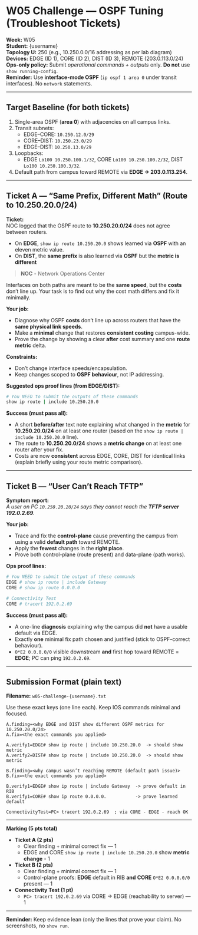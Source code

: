 # W05 Challenge — OSPF Tuning (Troubleshoot Tickets)

**Week:** W05  
**Student:** {username}  
**Topology U:** 250  (e.g., 10.250.0.0/16 addressing as per lab diagram)  
**Devices:** EDGE (ID 1), CORE (ID 2), DIST (ID 3), REMOTE (203.0.113.0/24)  
**Ops-only policy:** Submit *operational commands + outputs* only. **Do not** use `show running-config`.  
**Reminder:** Use **interface-mode OSPF** (`ip ospf 1 area 0` under transit interfaces). No `network` statements.

---

## Target Baseline (for both tickets)
1) Single-area OSPF (**area 0**) with adjacencies on all campus links.  
2) Transit subnets:  
   - EDGE–CORE: `10.250.12.0/29`  
   - CORE–DIST: `10.250.23.0/29`  
   - EDGE–DIST: `10.250.13.0/29`  
3) Loopbacks:  
   - EDGE `Lo100 10.250.100.1/32`, CORE `Lo100 10.250.100.2/32`, DIST `Lo100 10.250.100.3/32`.  
4) Default path from campus toward REMOTE via **EDGE → 203.0.113.254**.

---

## Ticket A — “Same Prefix, Different Math” (Route to 10.250.20.0/24)

**Ticket:**  
NOC logged that the OSPF route to **10.250.20.0/24** does not agree between routers.
- On **EDGE**, `show ip route 10.250.20.0` shows learned via **OSPF** with an eleven metric value.
- On **DIST**, the **same prefix** is also learned via **OSPF** but the **metric is different**

>**NOC** - Network Operations Center

Interfaces on both paths are meant to be the **same speed**, but the **costs** don’t line up. Your task is to find out why the cost math differs and fix it minimally.

**Your job:**  
- Diagnose why OSPF **costs** don’t line up across routers that have the **same physical link speeds**.  
- Make a **minimal** change that restores **consistent costing** campus-wide.  
- Prove the change by showing a clear **after** cost summary and one **route metric** delta.

**Constraints:**  
- Don’t change interface speeds/encapsulation.  
- Keep changes scoped to **OSPF behaviour**, not IP addressing.

**Suggested ops proof lines (from EDGE/DIST):**
```bash
# You NEED to submit the outputs of these commands
show ip route | include 10.250.20.0
```

**Success (must pass all):**
- A short **before/after** text note explaining what changed in the **metric** for **10.250.20.0/24** on at least one router (based on the `show ip route | include 10.250.20.0` line).
- The route to **10.250.20.0/24** shows a **metric change** on at least one router after your fix.
- Costs are now **consistent** across EDGE, CORE, DIST for identical links (explain briefly using your route metric comparison).

---

## Ticket B — “User Can’t Reach TFTP”

**Symptom report:**  
*A user on PC `10.250.20.20/24` says they cannot reach the **TFTP server 192.0.2.69**.*

**Your job:**  
- Trace and fix the **control-plane** cause preventing the campus from using a valid **default path** toward REMOTE.  
- Apply the **fewest** changes in the **right place**.  
- Prove both control-plane (route present) and data-plane (path works).

**Ops proof lines:**
```bash
# You NEED to submit the output of these commands
EDGE # show ip route | include Gateway
CORE # show ip route 0.0.0.0

# Connectivity Test
CORE # tracert 192.0.2.69
```

**Success (must pass all):**
- A one-line **diagnosis** explaining why the campus did **not** have a usable default via EDGE.  
- Exactly **one** minimal fix path chosen and justified (stick to OSPF-correct behaviour).  
- `O*E2 0.0.0.0/0` visible downstream **and** first hop toward REMOTE = **EDGE**; PC can ping `192.0.2.69`.

---

## Submission Format (plain text)

**Filename:** `w05-challenge-{username}.txt`

Use these exact keys (one line each). Keep IOS commands minimal and focused.

```plaintext
A.finding=<why EDGE and DIST show different OSPF metrics for 10.250.20.0/24>
A.fix=<the exact commands you applied>

A.verify1=EDGE# show ip route | include 10.250.20.0  -> should show metric
A.verify2=DIST# show ip route | include 10.250.20.0  -> should show metric

B.finding=<why campus wasn’t reaching REMOTE (default path issue)>
B.fix=<the exact commands you applied>

B.verify1=EDGE# show ip route | include Gateway  -> prove default in RIB
B.verify1=CORE# show ip route 0.0.0.0.           -> prove learned default

ConnectivityTest=PC> tracert 192.0.2.69  ; via CORE - EDGE - reach OK
```
---

**Marking (5 pts total)**
- **Ticket A (2 pts)**
    - Clear finding + minimal correct fix — 1
    - EDGE and CORE `show ip route | include 10.250.20.0` show **metric change** - 1
- **Ticket B (2 pts)**
    - Clear finding + minimal correct fix — 1
    - Control-plane proofs: **EDGE** default in RIB **and** **CORE** `O*E2 0.0.0.0/0` present — 1
- **Connectivity Test (1 pt)**
    - `PC> tracert 192.0.2.69`  via CORE -> EDGE (reachability to server) — 1

---

**Reminder:** Keep evidence lean (only the lines that prove your claim). No screenshots, no `show run`.

